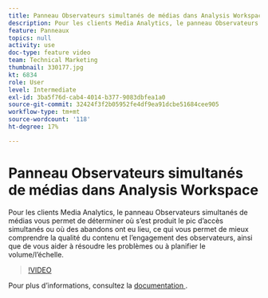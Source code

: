 ```yaml
---
title: Panneau Observateurs simultanés de médias dans Analysis Workspace
description: Pour les clients Media Analytics, le panneau Observateurs simultanés de médias vous permet de déterminer où s’est produit le pic d’accès simultanés ou où des abandons ont eu lieu, ce qui vous permet de mieux comprendre la qualité du contenu et l’engagement des observateurs, ainsi que de vous aider à résoudre les problèmes ou à planifier le volume/l’échelle.
feature: Panneaux
topics: null
activity: use
doc-type: feature video
team: Technical Marketing
thumbnail: 330177.jpg
kt: 6834
role: User
level: Intermediate
exl-id: 3ba5f76d-cab4-4014-b377-9083dbfea1a0
source-git-commit: 32424f3f2b05952fe4df9ea91dcbe51684cee905
workflow-type: tm+mt
source-wordcount: '118'
ht-degree: 17%

---
```


# Panneau Observateurs simultanés de médias dans Analysis Workspace

Pour les clients Media Analytics, le panneau Observateurs simultanés de médias vous permet de déterminer où s’est produit le pic d’accès simultanés ou où des abandons ont eu lieu, ce qui vous permet de mieux comprendre la qualité du contenu et l’engagement des observateurs, ainsi que de vous aider à résoudre les problèmes ou à planifier le volume/l’échelle.

>[!VIDEO](https://video.tv.adobe.com/v/330177/?quality=12&learn=on)

Pour plus d’informations, consultez la [documentation ](https://experienceleague.adobe.com/docs/analytics/analyze/analysis-workspace/panels/media-concurrent-viewers.html?lang=en#analysis-workspace).
